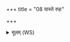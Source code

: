 +++
title = "08 यास्ते रुहः"

+++
<details><summary>मूलम् (WS)</summary>

यास्ते रुहः प्ररुहो यास्त आरुहो याभिरापृणासि दिवमन्तरिक्षम् ।  
तासां ब्रह्मणा पयसा वावृधानो विशि राष्ट्रे जागृहि रोहितस्य ॥ ९ ॥
</details>